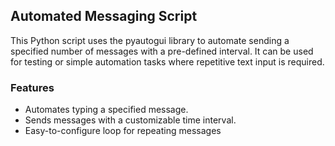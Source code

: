 ## Automated Messaging Script
This Python script uses the pyautogui library to automate sending a specified number of messages with a pre-defined interval. It can be used for testing or simple automation tasks where repetitive text input is required.

### Features
- Automates typing a specified message.
- Sends messages with a customizable time interval.
- Easy-to-configure loop for repeating messages
